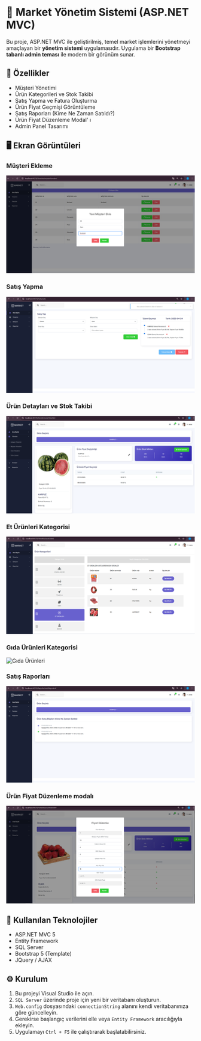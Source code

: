 # 🛒 Market Yönetim Sistemi (ASP.NET MVC)

Bu proje, ASP.NET MVC ile geliştirilmiş, temel market işlemlerini yönetmeyi amaçlayan bir **yönetim sistemi** uygulamasıdır. Uygulama bir **Bootstrap tabanlı admin teması** ile modern bir görünüm sunar.

## 🚀 Özellikler

- Müşteri Yönetimi
- Ürün Kategorileri ve Stok Takibi
- Satış Yapma ve Fatura Oluşturma
- Ürün Fiyat Geçmişi Görüntüleme
- Satış Raporları (Kime Ne Zaman Satıldı?)
- Ürün Fiyat Düzenleme Modal' ı
- Admin Panel Tasarımı

## 🖥️ Ekran Görüntüleri

### Müşteri Ekleme
![Müşteri Ekleme](https://github.com/iamsenanur/SN_MarketRepo/raw/main/musteriEkle.png)

### Satış Yapma
![Satış Yap](https://github.com/iamsenanur/SN_MarketRepo/raw/main/satisYap.png)

### Ürün Detayları ve Stok Takibi
![Ürün Yönetimi](https://github.com/iamsenanur/SN_MarketRepo/raw/main/urunDetaylariveStokTakibi.png)

### Et Ürünleri Kategorisi
![Et Ürünleri](https://github.com/iamsenanur/SN_MarketRepo/raw/main/etUrunleriKategorisi.png)

### Gıda Ürünleri Kategorisi
![Gıda Ürünleri](https://github.com/iamsenanur/SN_MarketRepo/raw/main/gıdaUrunleriKategorisi.png)

### Satış Raporları
![Satış Raporları](https://github.com/iamsenanur/SN_MarketRepo/raw/main/satisRaporlari.png)

### Ürün Fiyat Düzenleme modalı
![Ürün Fiyat Düzenleme Modalı](https://github.com/iamsenanur/SN_MarketRepo/raw/main/urunFiyatDuzenleSayfasi.png)

## 🧰 Kullanılan Teknolojiler

- ASP.NET MVC 5
- Entity Framework
- SQL Server
- Bootstrap 5 (Template)
- JQuery / AJAX

## ⚙️ Kurulum

1. Bu projeyi Visual Studio ile açın.
2. `SQL Server` üzerinde proje için yeni bir veritabanı oluşturun.
3. `Web.config` dosyasındaki `connectionString` alanını kendi veritabanınıza göre güncelleyin.
4. Gerekirse başlangıç verilerini elle veya `Entity Framework` aracılığıyla ekleyin.
5. Uygulamayı `Ctrl + F5` ile çalıştırarak başlatabilirsiniz.

